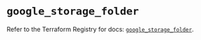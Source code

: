 # `google_storage_folder`

Refer to the Terraform Registry for docs: [`google_storage_folder`](https://registry.terraform.io/providers/hashicorp/google-beta/6.15.0/docs/resources/google_storage_folder).
